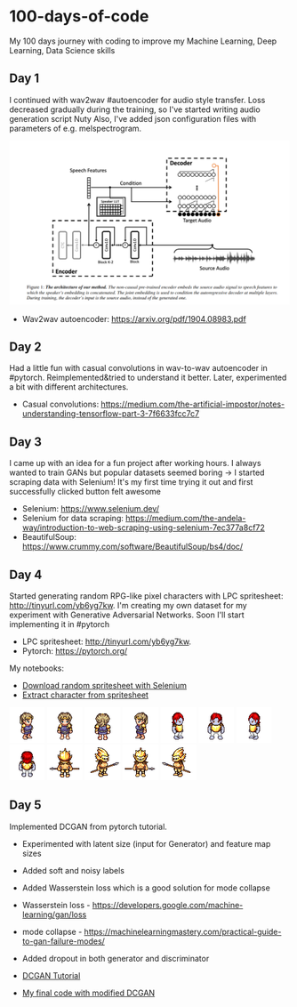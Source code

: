 # 100-days-of-code
My 100 days journey with coding to improve my Machine Learning, Deep Learning, Data Science skills

## Day 1
I continued with wav2wav #autoencoder for audio style transfer. Loss decreased gradually during the training, so I've started writing audio generation script Nuty Also, I've added json configuration files with parameters of e.g. melspectrogram.

![](images/wav2wav.PNG)

* Wav2wav autoencoder: https://arxiv.org/pdf/1904.08983.pdf

## Day 2
Had a little fun with casual convolutions in wav-to-wav autoencoder in #pytorch. Reimplemented&tried to understand it better. Later, experimented a bit with different architectures.

* Casual convolutions: https://medium.com/the-artificial-impostor/notes-understanding-tensorflow-part-3-7f6633fcc7c7

## Day 3
I came up with an idea for a fun project  after working hours. I always wanted to train GANs but popular datasets seemed boring -> I started scraping data with Selenium! It's my first time trying it out and first successfully clicked button felt awesome

* Selenium: https://www.selenium.dev/
* Selenium for data scraping: https://medium.com/the-andela-way/introduction-to-web-scraping-using-selenium-7ec377a8cf72
* BeautifulSoup: https://www.crummy.com/software/BeautifulSoup/bs4/doc/

## Day 4
Started generating random RPG-like pixel characters with LPC spritesheet: http://tinyurl.com/yb6yg7kw. I'm creating my own dataset for my experiment with Generative Adversarial Networks. Soon I'll start implementing it in #pytorch 

* LPC spritesheet: http://tinyurl.com/yb6yg7kw.
* Pytorch: https://pytorch.org/

My notebooks:
* [Download random spritesheet with Selenium](https://github.com/AgaMiko/pixel_character_generator/blob/master/notebooks/1_download_random_spritesheet.ipynb)
* [Extract character from spritesheet](https://github.com/AgaMiko/pixel_character_generator/blob/master/notebooks/2_extract_character.ipynb)

 ![](images/58.png)  ![](images/58_2.png)  ![](images/58_3.png)  ![](images/58_4.png)
 ![](images/212.png)  ![](images/212_2.png)  ![](images/212_3.png)  ![](images/212_4.png)
 ![](images/584.png)  ![](images/584_2.png)  ![](images/584_3.png)  ![](images/584_4.png)

## Day 5
Implemented DCGAN from pytorch tutorial.
 * Experimented with latent size (input for Generator) and feature map sizes 
 * Added soft and noisy labels
 * Added Wasserstein loss which is a good solution for mode collapse
  * Wasserstein loss - https://developers.google.com/machine-learning/gan/loss
  * mode collapse - https://machinelearningmastery.com/practical-guide-to-gan-failure-modes/
 * Added dropout in both generator and discriminator

* [DCGAN Tutorial](https://pytorch.org/tutorials/beginner/dcgan_faces_tutorial.html)
* [My final code with modified DCGAN](https://github.com/AgaMiko/pixel_character_generator/blob/master/notebooks/3_DCGAN.ipynb)

 
 
